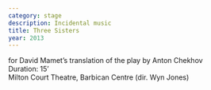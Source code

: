```yaml
---
category: stage
description: Incidental music
title: Three Sisters
year: 2013
---
```


for David Mamet’s translation of the play by Anton Chekhov\
Duration: 15’\
Milton Court Theatre, Barbican Centre (dir. Wyn Jones)
